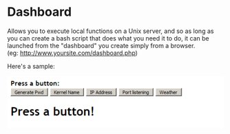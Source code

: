 # Dashboard
Allows you to execute local functions on a Unix server, and so as long as you can create a bash script that does what you need it to do, it can be launched from the "dashboard" you create simply from a browser.<br />
(eg: http://www.yoursite.com/dashboard.php)

Here's a sample:

![Sample dashboard](https://github.com/nastavnjc/dashboard/blob/master/dashboard.png)
